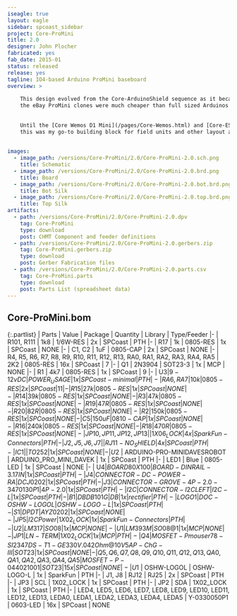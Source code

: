 ```yaml
---
iseagle: true
layout: eagle
sidebar: spcoast_sidebar
project: Core-ProMini
title: 2.0
designer: John Plocher
fabricated: yes
fab_date: 2015-01
status: released
release: yes
tagline: IO4-based Arduino ProMini baseboard
overview: >
    
    This design evolved from the Core-ArduinoShield sequence as it became obvious that
    the eBay ProMini clones were much cheaper than full sized Arduinos and their clones.
    
    
    Until the [Core Wemos D1 Mini](/pages/Core-Wemos.html) and [Core-ESP32](/pages/Core-ESP32.html) boards,
    this was my go-to building block for field units and other layout automation tasks.
    
    
images:
  - image_path: /versions/Core-ProMini/2.0/Core-ProMini-2.0.sch.png
    title: Schematic
  - image_path: /versions/Core-ProMini/2.0/Core-ProMini-2.0.brd.png
    title: Board
  - image_path: /versions/Core-ProMini/2.0/Core-ProMini-2.0.bot.brd.png
    title: Bot Silk
  - image_path: /versions/Core-ProMini/2.0/Core-ProMini-2.0.top.brd.png
    title: Top Silk
artifacts:
  - path: /versions/Core-ProMini/2.0/Core-ProMini-2.0.dpv
    tag: Core-ProMini
    type: download
    post: CHMT Component and feeder definitions
  - path: /versions/Core-ProMini/2.0/Core-ProMini-2.0.gerbers.zip
    tag: Core-ProMini.gerbers.zip
    type: download
    post: Gerber Fabrication files
  - path: /versions/Core-ProMini/2.0/Core-ProMini-2.0.parts.csv
    tag: Core-ProMini.parts
    type: download
    post: Parts List (spreadsheet data)
---
```


## Core-ProMini.bom

{:.partlist}
| Parts | Value | Package | Quantity | Library | Type/Feeder
|-
| R101, R111 | 1k8 | 1/6W-RES | 2x | SPCoast | PTH
|-
| R17 | 1k | 0805-RES | 1x | SPCoast | NONE
|-
| C1, C2 | 1uF | 0805-CAP | 2x | SPCoast | NONE
|-
| R4, R5, R6, R7, R8, R9, R10, R11, R12, R13, RA0, RA1, RA2, RA3, RA4, RA5 | 2K2 | 0805-RES | 16x | SPCoast | 7
|-
| Q1 | 2N3904 | SOT23-3 | 1x | MCP | NONE
|-
| R1 | 4k7 | 0805-RES | 1x | SPCoast | 9
|-
| U$3 | 9-12vDC | POWER_USAGE | 1x | SPCoast-minimal | PTH
|-
| RA6, RA7 | 10k | 0805-RES | 2x | SPCoast | 11
|-
| R15 | 27k | 0805-RES | 1x | SPCoast | NONE
|-
| R14 | 39k | 0805-RES | 1x | SPCoast | NONE
|-
| R3 | 47k | 0805-RES | 1x | SPCoast | NONE
|-
| R19 | 47R | 0805-RES | 1x | SPCoast | NONE
|-
| R20 | 82R | 0805-RES | 1x | SPCoast | NONE
|-
| R2 | 150k | 0805-RES | 1x | SPCoast | NONE
|-
| C5 | 150uF | 0810-CAP | 1x | SPCoast | NONE
|-
| R16 | 240k | 0805-RES | 1x | SPCoast | NONE
|-
| R18 | 470R | 0805-RES | 1x | SPCoast | NONE
|-
| JP10, JP11, JP12, JP13 |  | 1X06_LOCK | 4x | SparkFun-Connectors | PTH
|-
| J2, J5, J6, J7 |  | RJ11-NO_SHIELD | 4x | SPCoast | PTH
|-
| IC1 |  | TO252 | 1x | SPCoast | NONE
|-
| U$2 | ARDUINO-PRO-MINIDAVESROBOT | ARDUINO_PRO_MINI_DAVEK | 1x | SPCoast | PTH
|-
| LED1 | Blue | 0805-LED | 1x | SPCoast | NONE
|-
| U$4 | BOARD80X100 | BOARD-DINRAIL-3.17IN | 1x | SPCoast | PTH
|-
| J4 | CONNECTOR-DC-POWER-RA | DCJ0202 | 1x | SPCoast | PTH
|-
| J3 | CONNECTOR-GROVE-4P-2.0-3470130P1 | 4P-2.0 | 1x | SPCoast | PTH
|-
| I2C | CONNECTOR-I2CLEFT | I2C-L | 1x | SPCoast | PTH
|-
| B1 | DBDB101G | DB | 1x | rectifier | PTH
|-
| LOGO1 | DOC-OSHW-LOGOL | OSHW-LOGO-L | 1x | SPCoast | PTH
|-
| S1 | DPDT | AYZ0202 | 1x | SPCoast | NONE
|-
| JP5 | I2C Power | 1X02_LOCK | 1x | SparkFun-Connectors | PTH
|-
| U2 | LM317 | SO08 | 1x | MCP | NONE
|-
| U1 | LM393M | SO08@1 | 1x | MCP | NONE
|-
| JP1 | LN-TERM | 1X02_LOCK | 1x | MCP | PTH
|-
| Q4 | MOSFET-P mouser 78-SI2347DS-T1-GE3 30V .042Ohm@10V 5A P-Ch G-III | SOT23 | 1x | SPCoast | NONE
|-
| Q5, Q6, Q7, Q8, Q9, Q10, Q11, Q12, Q13, QA0, QA1, QA2, QA3, QA4, QA5 | MOSFET-P-044021001 | SOT23 | 15x | SPCoast | NONE
|-
| U$1 | OSHW-LOGOL | OSHW-LOGO-L | 1x | SparkFun | PTH
|-
| J1, J8 | RJ12 | RJ25 | 2x | SPCoast | PTH
|-
| JP3 | SCL | 1X02_LOCK | 1x | SPCoast | PTH
|-
| JP2 | SDA | 1X02_LOCK | 1x | SPCoast | PTH
|-
| LED4, LED5, LED6, LED7, LED8, LED9, LED10, LED11, LED12, LED13, LEDA0, LEDA1, LEDA2, LEDA3, LEDA4, LEDA5 | Y-0330050P1 | 0603-LED | 16x | SPCoast | NONE
